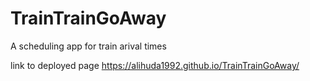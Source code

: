 # TrainTrainGoAway
A scheduling app for train arival times

link to deployed page
https://alihuda1992.github.io/TrainTrainGoAway/ 
